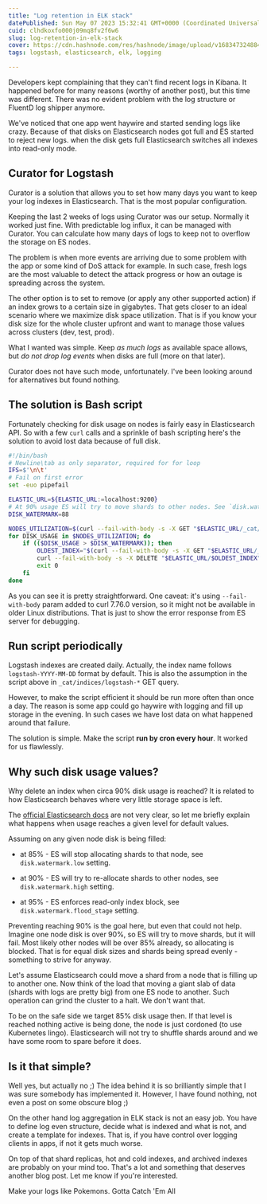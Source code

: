 ```yaml
---
title: "Log retention in ELK stack"
datePublished: Sun May 07 2023 15:32:41 GMT+0000 (Coordinated Universal Time)
cuid: clhdkoxfo000j09mq8fv2f6w6
slug: log-retention-in-elk-stack
cover: https://cdn.hashnode.com/res/hashnode/image/upload/v1683473248840/9abb5384-14aa-4bd0-a99f-38e84defc5e1.jpeg
tags: logstash, elasticsearch, elk, logging

---
```


Developers kept complaining that they can't find recent logs in Kibana. It happened before for many reasons (worthy of another post), but this time was different. There was no evident problem with the log structure or FluentD log shipper anymore.

We've noticed that one app went haywire and started sending logs like crazy. Because of that disks on Elasticsearch nodes got full and ES started to reject new logs. when the disk gets full Elasticsearch switches all indexes into read-only mode.

## Curator for Logstash

Curator is a solution that allows you to set how many days you want to keep your log indexes in Elasticsearch. That is the most popular configuration.

Keeping the last 2 weeks of logs using Curator was our setup. Normally it worked just fine. With predictable log influx, it can be managed with Curator. You can calculate how many days of logs to keep not to overflow the storage on ES nodes.

The problem is when more events are arriving due to some problem with the app or some kind of DoS attack for example. In such case, fresh logs are the most valuable to detect the attack progress or how an outage is spreading across the system.

The other option is to set to remove (or apply any other supported action) if an index grows to a certain size in gigabytes. That gets closer to an ideal scenario where we maximize disk space utilization. That is if you know your disk size for the whole cluster upfront and want to manage those values across clusters (dev, test, prod).

What I wanted was simple. Keep *as much logs* as available space allows, but *do not drop log events* when disks are full (more on that later).

Curator does not have such mode, unfortunately. I've been looking around for alternatives but found nothing.

## The solution is Bash script

Fortunately checking for disk usage on nodes is fairly easy in Elasticsearch API. So with a few `curl` calls and a sprinkle of bash scripting here's the solution to avoid lost data because of full disk.

```bash
#!/bin/bash
# Newline\tab as only separator, required for for loop
IFS=$'\n\t'
# Fail on first error
set -euo pipefail

ELASTIC_URL=${ELASTIC_URL:=localhost:9200}
# At 90% usage ES will try to move shards to other nodes. See `disk.watermark.high` in docs.
DISK_WATERMARK=88

NODES_UTILIZATION=$(curl --fail-with-body -s -X GET "$ELASTIC_URL/_cat/allocation?h=disk.percent&pretty")
for DISK_USAGE in $NODES_UTILIZATION; do
    if (($DISK_USAGE > $DISK_WATERMARK)); then
        OLDEST_INDEX="$(curl --fail-with-body -s -X GET "$ELASTIC_URL/_cat/indices/logstash-*?h=index&s=index" | head -n 1)"
        curl --fail-with-body -s -X DELETE "$ELASTIC_URL/$OLDEST_INDEX"
        exit 0
    fi
done
```

As you can see it is pretty straightforward. One caveat: it's using `--fail-with-body` param added to curl 7.76.0 version, so it might not be available in older Linux distributions. That is just to show the error response from ES server for debugging.

## Run script periodically

Logstash indexes are created daily. Actually, the index name follows `logstash-YYYY-MM-DD` format by default. This is also the assumption in the script above in `_cat/indices/logstash-*` GET query.

However, to make the script efficient it should be run more often than once a day. The reason is some app could go haywire with logging and fill up storage in the evening. In such cases we have lost data on what happened around that failure.

The solution is simple. Make the script **run by cron every hour**. It worked for us flawlessly.

## Why such disk usage values?

Why delete an index when circa 90% disk usage is reached? It is related to how Elasticsearch behaves where very little storage space is left.

The [official Elasticsearch docs](https://www.elastic.co/guide/en/elasticsearch/reference/8.7/modules-cluster.html#disk-based-shard-allocation) are not very clear, so let me briefly explain what happens when usage reaches a given level for default values.

Assuming on any given node disk is being filled:

* at 85% - ES will stop allocating shards to that node, see `disk.watermark.low` setting.
    
* at 90% - ES will try to re-allocate shards to other nodes, see `disk.watermark.high` setting.
    
* at 95% - ES enforces read-only index block, see `disk.watermark.flood_stage` setting.
    

Preventing reaching 90% is the goal here, but even that could not help. Imagine one node disk is over 90%, so ES will try to move shards, but it will fail. Most likely other nodes will be over 85% already, so allocating is blocked. That is for equal disk sizes and shards being spread evenly - something to strive for anyway.

Let's assume Elasticsearch could move a shard from a node that is filling up to another one. Now think of the load that moving a giant slab of data (shards with logs are pretty big) from one ES node to another. Such operation can grind the cluster to a halt. We don't want that.

To be on the safe side we target 85% disk usage then. If that level is reached nothing active is being done, the node is just cordoned (to use Kubernetes lingo). Elasticsearch will not try to shuffle shards around and we have some room to spare before it does.

## Is it that simple?

Well yes, but actually no ;) The idea behind it is so brilliantly simple that I was sure somebody has implemented it. However, I have found nothing, not even a post on some obscure blog ;)

On the other hand log aggregation in ELK stack is not an easy job. You have to define log even structure, decide what is indexed and what is not, and create a template for indexes. That is, if you have control over logging clients in apps, if not it gets much worse.

On top of that shard replicas, hot and cold indexes, and archived indexes are probably on your mind too. That's a lot and something that deserves another blog post. Let me know if you're interested.

Make your logs like Pokemons. Gotta Catch 'Em All